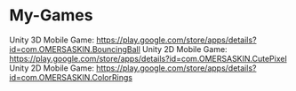 # My-Games

Unity 3D Mobile Game: https://play.google.com/store/apps/details?id=com.OMERSASKIN.BouncingBall
Unity 2D Mobile Game: https://play.google.com/store/apps/details?id=com.OMERSASKIN.CutePixel
Unity 2D Mobile Game: https://play.google.com/store/apps/details?id=com.OMERSASKIN.ColorRings
